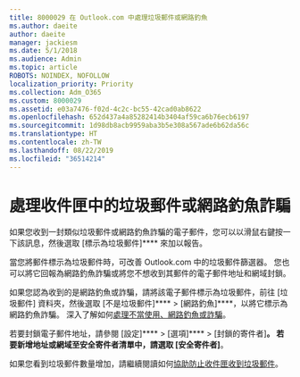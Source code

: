 ```yaml
---
title: 8000029 在 Outlook.com 中處理垃圾郵件或網路釣魚
ms.author: daeite
author: daeite
manager: jackiesm
ms.date: 5/1/2018
ms.audience: Admin
ms.topic: article
ROBOTS: NOINDEX, NOFOLLOW
localization_priority: Priority
ms.collection: Adm_O365
ms.custom: 8000029
ms.assetid: e03a7476-f02d-4c2c-bc55-42cad0ab8622
ms.openlocfilehash: 652d437a4a85282414b3404af59ca6b76ecb6197
ms.sourcegitcommit: 1d98db8acb9959aba3b5e308a567ade6b62da56c
ms.translationtype: HT
ms.contentlocale: zh-TW
ms.lasthandoff: 08/22/2019
ms.locfileid: "36514214"
---
```

# <a name="deal-with-spam-or-phishing-scams-in-your-inbox"></a>處理收件匣中的垃圾郵件或網路釣魚詐騙

如果您收到一封類似垃圾郵件或網路釣魚詐騙的電子郵件，您可以以滑鼠右鍵按一下該訊息，然後選取 [標示為垃圾郵件]**** 來加以報告。 
  
當您將郵件標示為垃圾郵件時，可改善 Outlook.com 中的垃圾郵件篩選器。 您也可以將它回報為網路釣魚詐騙或將您不想收到其郵件的電子郵件地址和網域封鎖。
  
如果您認為收到的是網路釣魚或詐騙，請將該電子郵件標示為垃圾郵件，前往 [垃圾郵件] 資料夾，然後選取 [不是垃圾郵件]**** \> [網路釣魚]****，以將它標示為網路釣魚詐騙。 深入了解如何[處理不當使用、網路釣魚或詐騙](https://go.microsoft.com/fwlink/p/?linkid=873139)。
  
若要封鎖電子郵件地址，請參閱 [設定]**** \> [選項]**** \> [封鎖的寄件者]****。 若要新增地址或網域至安全寄件者清單中，請選取 [安全寄件者]****。 
  
如果您看到垃圾郵件數量增加，請繼續閱讀如何[協助防止收件匣收到垃圾郵件](https://go.microsoft.com/fwlink/p/?linkid=873140)。
  

